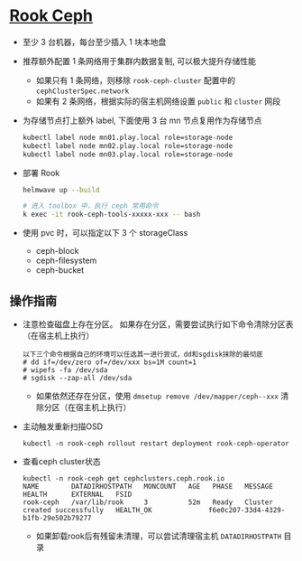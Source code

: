 # [Rook Ceph](https://rook.io/)

- 至少 3 台机器，每台至少插入 1 块本地盘
- 推荐额外配置 1 条网络用于集群内数据复制, 可以极大提升存储性能
  - 如果只有 1 条网络，则移除 `rook-ceph-cluster` 配置中的 `cephClusterSpec.network`
  - 如果有 2 条网络，根据实际的宿主机网络设置 `public` 和 `cluster` 网段
- 为存储节点打上额外 label, 下面使用 3 台 mn 节点复用作为存储节点
  ```sh
  kubectl label node mn01.play.local role=storage-node
  kubectl label node mn02.play.local role=storage-node
  kubectl label node mn03.play.local role=storage-node
  ```
- 部署 Rook

  ```sh
  helmwave up --build

  # 进入 toolbox 中，执行 ceph 常用命令
  k exec -it rook-ceph-tools-xxxxx-xxx -- bash
  ```

- 使用 pvc 时，可以指定以下 3 个 storageClass
  - ceph-block
  - ceph-filesystem
  - ceph-bucket
 
## 操作指南

- 注意检查磁盘上存在分区。 如果存在分区，需要尝试执行如下命令清除分区表（在宿主机上执行）

  ```
  以下三个命令根据自己的环境可以任选其一进行尝试，dd和sgdisk抹除的最彻底
  # dd if=/dev/zero of=/dev/xxx bs=1M count=1
  # wipefs -fa /dev/sda
  # sgdisk --zap-all /dev/sda
  ```

  - 如果依然还存在分区，使用 `dmsetup remove /dev/mapper/ceph--xxx` 清除分区（在宿主机上执行）

- 主动触发重新扫描OSD

  ```shell
  kubectl -n rook-ceph rollout restart deployment rook-ceph-operator
  ```

- 查看ceph cluster状态

  ```
  kubectl -n rook-ceph get cephclusters.ceph.rook.io
  NAME        DATADIRHOSTPATH   MONCOUNT   AGE   PHASE   MESSAGE                        HEALTH      EXTERNAL   FSID
  rook-ceph   /var/lib/rook     3          52m   Ready   Cluster created successfully   HEALTH_OK              f6e0c207-33d4-4329-b1fb-29e502b79277
  ```

  - 如果卸载rook后有残留未清理，可以尝试清理宿主机 `DATADIRHOSTPATH` 目录
